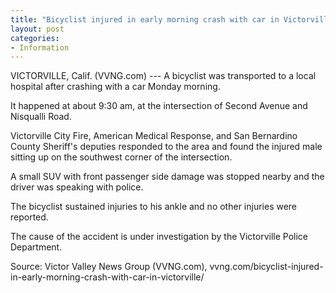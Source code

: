 ```yaml
---
title: "Bicyclist injured in early morning crash with car in Victorville"
layout: post
categories:
- Information
---
```


VICTORVILLE, Calif. (VVNG.com) --- A bicyclist was transported to a local hospital after crashing with a car Monday morning.

It happened at about 9:30 am, at the intersection of Second Avenue and Nisqualli Road.

Victorville City Fire, American Medical Response, and San Bernardino County Sheriff's deputies responded to the area and found the injured male sitting up on the southwest corner of the intersection.

A small SUV with front passenger side damage was stopped nearby and the driver was speaking with police.

The bicyclist sustained injuries to his ankle and no other injuries were reported.

The cause of the accident is under investigation by the Victorville Police Department.

Source: Victor Valley News Group (VVNG.com), vvng.com/bicyclist-injured-in-early-morning-crash-with-car-in-victorville/
